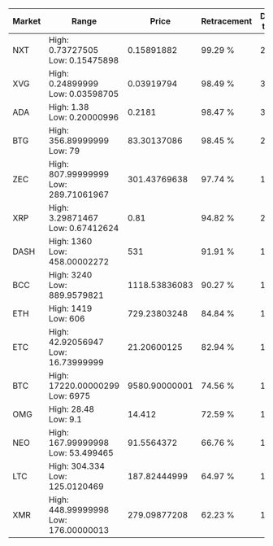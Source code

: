 | Market | Range | Price| Retracement | Doubles to 50% |
| --- | --- | --- | --- | --- |
| NXT | High: 0.73727505<br />Low: 0.15475898 | 0.15891882 | 99.29 % | 2.81 |
| XVG | High: 0.24899999<br />Low: 0.03598705 | 0.03919794 | 98.49 % | 3.64 |
| ADA | High: 1.38<br />Low: 0.20000996 | 0.2181 | 98.47 % | 3.62 |
| BTG | High: 356.89999999<br />Low: 79 | 83.30137086 | 98.45 % | 2.62 |
| ZEC | High: 807.99999999<br />Low: 289.71061967 | 301.43769638 | 97.74 % | 1.82 |
| XRP | High: 3.29871467<br />Low: 0.67412624 | 0.81 | 94.82 % | 2.45 |
| DASH | High: 1360<br />Low: 458.00002272 | 531 | 91.91 % | 1.71 |
| BCC | High: 3240<br />Low: 889.9579821 | 1118.53836083 | 90.27 % | 1.85 |
| ETH | High: 1419<br />Low: 606 | 729.23803248 | 84.84 % | 1.39 |
| ETC | High: 42.92056947<br />Low: 16.73999999 | 21.20600125 | 82.94 % | 1.41 |
| BTC | High: 17220.00000299<br />Low: 6975 | 9580.90000001 | 74.56 % | 1.26 |
| OMG | High: 28.48<br />Low: 9.1 | 14.412 | 72.59 % | 1.30 |
| NEO | High: 167.99999998<br />Low: 53.499465 | 91.5564372 | 66.76 % | 1.21 |
| LTC | High: 304.334<br />Low: 125.0120469 | 187.82444999 | 64.97 % | 1.14 |
| XMR | High: 448.99999998<br />Low: 176.00000013 | 279.09877208 | 62.23 % | 1.12 |
